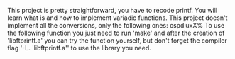 This project is pretty straightforward, you have to recode printf. You will learn what is and how to implement variadic functions. 
This project doesn't implement all the conversions, only the following ones: cspdiuxX%
To use the following function you just need to run 'make' and after the creation of 'libftprintf.a' you can try the function yourself, but don't forget the compiler flag '-L. 'libftprintf.a'' to use the library you need.
